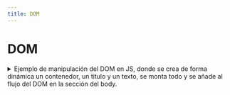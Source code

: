 ```yaml
---
title: DOM
---
```

# DOM
<details>
<summary>
Ejemplo de manipulación del DOM en JS, donde se crea de forma dinámica un contenedor, un titulo y un texto, se monta todo y se añade al flujo del DOM en la sección del body.
</summary>

```javascript

<!DOCTYPE html>
<html lang="en">
<head>
    <meta charset="UTF-8">
    <meta name="author" content="Borja Bas Ventín">
    <meta name="viewport" content="width=device-width, initial-scale=1.0">
    <title>DOM</title>
</head>
<body>
    <script>
        const seccion = document.createElement('div')
        seccion.className = "seccion"

        const titulo = document.createElement('h3')
        titulo.textContent = "Titulo de la sección"

        const parrafo = document.createElement('p')
        const text = document.createTextNode("Este es el contenido de un parrafo")
        parrafo.appendChild(text)

        seccion.appendChild(titulo)
        seccion.appendChild(parrafo)

        document.body.appendChild(seccion)
        // Otros métodos interesantes: removeChild(old method), remove(new method), setAttribute, getAttribute
    </script>
</body>
</html>

```